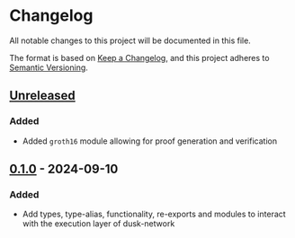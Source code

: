# Changelog

All notable changes to this project will be documented in this file.

The format is based on [Keep a Changelog](https://keepachangelog.com/en/1.0.0/),
and this project adheres to [Semantic Versioning](https://semver.org/spec/v2.0.0.html).

## [Unreleased]

### Added

- Added `groth16` module allowing for proof generation and verification

## [0.1.0] - 2024-09-10

### Added

- Add types, type-alias, functionality, re-exports and modules to interact with the execution layer of dusk-network

[Unreleased]: https://github.com/dusk-network/rusk/compare/execution-core-0.1.0...HEAD
[0.1.0]: https://github.com/dusk-network/rusk/releases/tag/execution-core-0.1.0
